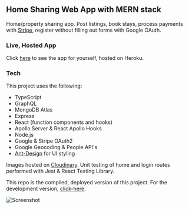 ## Home Sharing Web App with MERN stack

Home/property sharing app. Post listings, book stays, process payments with [Stripe], register without filling out forms with Google OAuth.

### Live, Hosted App

Click [here] to see the app for yourself, hosted on Heroku.

### Tech

This project uses the following:

- TypeScript
- GraphQL
- MongoDB Atlas
- Express
- React (function components and hooks)
- Apollo Server & React Apollo Hooks
- Node.js
- Google & Stripe OAuth2
- Google Geocoding & People API's
- [Ant-Design] for UI styling

Images hosted on [Cloudinary].
Unit testing of home and login routes performed with Jest & React Testing Library.

This repo is the compiled, deployed version of this project. For the development version, [click-here].

![Screenshot](https://i.imgur.com/FHNDfjR.png)

[stripe]: https://stripe.com/
[here]: https://mern-home-sharing-app.herokuapp.com/
[cloudinary]: https://cloudinary.com/
[ant-design]: https://ant.design/
[click-here]: https://github.com/zamurrell/MERN-Web-App
